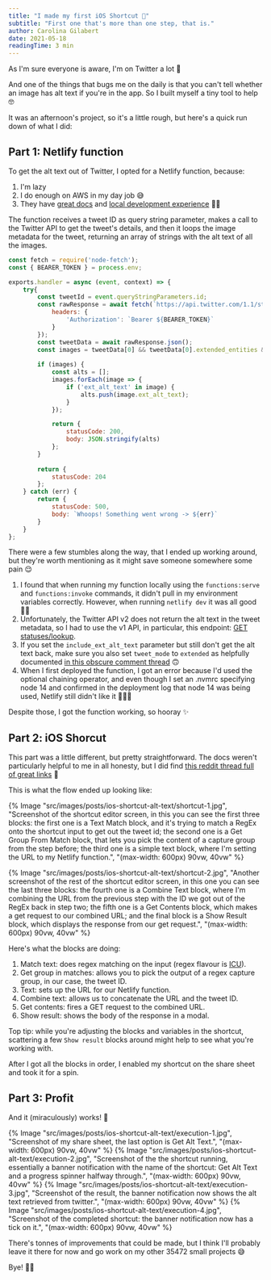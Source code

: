 ```yaml
---
title: "I made my first iOS Shortcut 🎉"
subtitle: "First one that's more than one step, that is."
author: Carolina Gilabert
date: 2021-05-18
readingTime: 3 min
---
```


As I'm sure everyone is aware, I'm on Twitter a lot 👀

And one of the things that bugs me on the daily is that you can't tell whether an image has alt text if you're in the app. So I built myself a tiny tool to help 🤓

It was an afternoon's project, so it's a little rough, but here's a quick run down of what I did:

## Part 1: Netlify function

To get the alt text out of Twitter, I opted for a Netlify function, because:

1. I'm lazy
2. I do enough on AWS in my day job 😅
3. They have [great docs](https://functions.netlify.com/) and [local development experience](https://docs.netlify.com/cli/get-started/) 🙌🏼

The function receives a tweet ID as query string parameter, makes a call to the Twitter API to get the tweet's details, and then it loops the image metadata for the tweet, returning an array of strings with the alt text of all the images.

```js
const fetch = require('node-fetch');
const { BEARER_TOKEN } = process.env;

exports.handler = async (event, context) => {
    try{
        const tweetId = event.queryStringParameters.id;
        const rawResponse = await fetch(`https://api.twitter.com/1.1/statuses/lookup.json?id=${tweetId}&include_ext_alt_text=true&trim_user=true&tweet_mode=extended`, {
            headers: {
                'Authorization': `Bearer ${BEARER_TOKEN}`
            }
        });
        const tweetData = await rawResponse.json();
        const images = tweetData[0] && tweetData[0].extended_entities && tweetData[0].extended_entities.media;
        
        if (images) {
            const alts = [];
            images.forEach(image => {
                if ('ext_alt_text' in image) {
                    alts.push(image.ext_alt_text);
                }
            });

            return {
                statusCode: 200,
                body: JSON.stringify(alts)
            };
        }
        
        return {
            statusCode: 204
        };
    } catch (err) {
        return {
            statusCode: 500,
            body: `Whoops! Something went wrong -> ${err}`
        }
    }
};
```
There were a few stumbles along the way, that I ended up working around, but they're worth mentioning as it might save someone somewhere some pain 😌

1. I found that when running my function locally using the `functions:serve` and `functions:invoke` commands, it didn't pull in my environment variables correctly. However, when running `netlify dev` it was all good ✌🏼
2. Unfortunately, the Twitter API v2 does not return the alt text in the tweet metadata, so I had to use the v1 API, in particular, this endpoint: [GET statuses/lookup](https://developer.twitter.com/en/docs/twitter-api/v1/tweets/post-and-engage/api-reference/get-statuses-lookup).
3. If you set the `include_ext_alt_text` parameter but still don't get the alt text back, make sure you also set `tweet_mode` to `extended` as helpfully documented [in this obscure comment thread](https://twittercommunity.com/t/retrieve-alt-text-with-api-v2/147267/12) 🙃
4. When I first deployed the function, I got an error because I'd used the optional chaining operator, and even though I set an .nvmrc specifying node 14 and confirmed in the deployment log that node 14 was being used, Netlify still didn't like it 🤷🏼‍♀️

Despite those, I got the function working, so hooray ✨

## Part 2: iOS Shorcut

This part was a little different, but pretty straightforward. The docs weren't particularly helpful to me in all honesty, but I did find [this reddit thread full of great links](https://www.reddit.com/r/shortcuts/comments/gzjgbr/list_of_helpful_links_for_shortcuts_information/) 🎉

This is what the flow ended up looking like:

{% Image "src/images/posts/ios-shortcut-alt-text/shortcut-1.jpg", "Screenshot of the shortcut editor screen, in this you can see the first three blocks: the first one is a Text Match block, and it's trying to match a RegEx onto the shortcut input to get out the tweet id; the second one is a Get Group From Match block, that lets you pick the content of a capture group from the step before; the third one is a simple text block, where I'm setting the URL to my Netlify function.", "(max-width: 600px) 90vw, 40vw" %}

{% Image "src/images/posts/ios-shortcut-alt-text/shortcut-2.jpg", "Another screenshot of the rest of the shortcut editor screen, in this one you can see the last three blocks: the fourth one is a Combine Text block, where I'm combining the URL from the previous step with the ID we got out of the RegEx back in step two; the fifth one is a Get Contents block, which makes a get request to our combined URL; and the final block is a Show Result block, which displays the response from our get request.", "(max-width: 600px) 90vw, 40vw" %}

Here's what the blocks are doing:

1. Match text: does regex matching on the input (regex flavour is [ICU](http://userguide.icu-project.org/strings/regexp)).
2. Get group in matches: allows you to pick the output of a regex capture group, in our case, the tweet ID.
3. Text: sets up the URL for our Netlify function.
4. Combine text: allows us to concatenate the URL and the tweet ID.
5. Get contents: fires a GET request to the combined URL.
6. Show result: shows the body of the response in a modal.

Top tip: while you're adjusting the blocks and variables in the shortcut, scattering a few `Show result` blocks around might help to see what you're working with.

After I got all the blocks in order, I enabled my shortcut on the share sheet and took it for a spin.

## Part 3: Profit

And it (miraculously) works! 🎉

{% Image "src/images/posts/ios-shortcut-alt-text/execution-1.jpg", "Screenshot of my share sheet, the last option is Get Alt Text.", "(max-width: 600px) 90vw, 40vw" %}
{% Image "src/images/posts/ios-shortcut-alt-text/execution-2.jpg", "Screenshot of the the shortcut running, essentially a banner notification with the name of the shortcut: Get Alt Text and a progress spinner halfway through.", "(max-width: 600px) 90vw, 40vw" %}
{% Image "src/images/posts/ios-shortcut-alt-text/execution-3.jpg", "Screenshot of the result, the banner notification now shows the alt text retrieved from twitter.", "(max-width: 600px) 90vw, 40vw" %}
{% Image "src/images/posts/ios-shortcut-alt-text/execution-4.jpg", "Screenshot of the completed shortcut: the banner notification now has a tick on it.", "(max-width: 600px) 90vw, 40vw" %}

There's tonnes of improvements that could be made, but I think I'll probably leave it there for now and go work on my other 35472 small projects 😅

Bye! 👋🏼